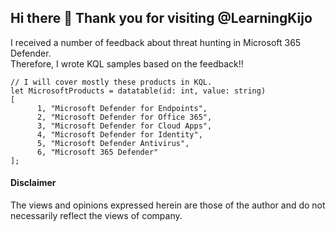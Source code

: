 ## Hi there 👋 Thank you for visiting @LearningKijo
I received a number of feedback about threat hunting in Microsoft 365 Defender.<br>
Therefore, I wrote KQL samples based on the feedback!!

```
// I will cover mostly these products in KQL.
let MicrosoftProducts = datatable(id: int, value: string)
[
      1, "Microsoft Defender for Endpoints", 
      2, "Microsoft Defender for Office 365", 
      3, "Microsoft Defender for Cloud Apps", 
      4, "Microsoft Defender for Identity", 
      5, "Microsoft Defender Antivirus", 
      6, "Microsoft 365 Defender"
];
```

#### Disclaimer
The views and opinions expressed herein are those of the author and do not necessarily reflect the views of company.
